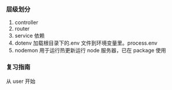 <!--
 * @Description:
 * @version:
 * @Author: camus
 * @Date: 2020-11-24 16:56:59
 * @LastEditors: camus
 * @LastEditTime: 2020-11-26 11:11:29
-->

### 层级划分

1. controller
2. router
3. service
   依赖
4. dotenv 加载根目录下的.env 文件到环境变量里。process.env
5. nodemon 用于运行热更新运行 node 服务器，已在 package 使用

### 复习指南

从 user 开始
